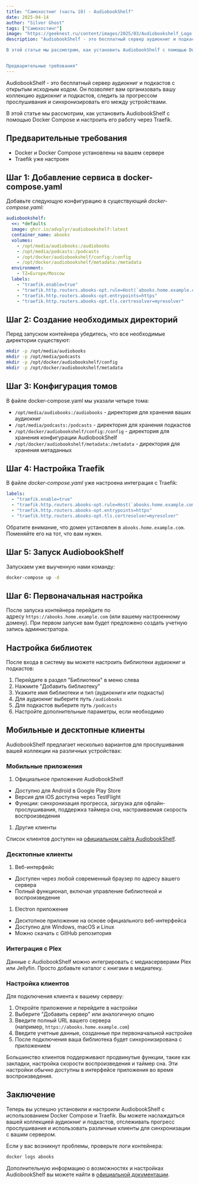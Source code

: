 ```yaml
---
title: "Самохостниг (часть 10) - AudiobookShelf"
date: 2025-04-14
author: "Silver Ghost"
tags: ["Самохостинг"]
image: "https://geeknest.ru/content/images/2025/03/Audiobookshelf_Logo.svg"
description: "AudiobookShelf - это бесплатный сервер аудиокниг и подкастов с открытым исходным кодом. Он позволяет вам организовать вашу коллекцию аудиокниг и подкастов, следить за прогрессом прослушивания и синхронизировать его между устройствами.

В этой статье мы рассмотрим, как установить AudiobookShelf с помощью Docker Compose и настроить его работу через Traefik.


Предварительные требования"
---
```


AudiobookShelf - это бесплатный сервер аудиокниг и подкастов с открытым исходным кодом. Он позволяет вам организовать вашу коллекцию аудиокниг и подкастов, следить за прогрессом прослушивания и синхронизировать его между устройствами.

В этой статье мы рассмотрим, как установить AudiobookShelf с помощью Docker Compose и настроить его работу через Traefik.

## Предварительные требования

- Docker и Docker Compose установлены на вашем сервере
- Traefik уже настроен

## Шаг 1: Добавление сервиса в docker-compose.yaml

Добавьте следующую конфигурацию в существующий *docker-compose.yaml*:

```yaml
audiobookshelf:
  <<: *defaults
  image: ghcr.io/advplyr/audiobookshelf:latest
  container_name: abooks
  volumes:
    - /opt/media/audiobooks:/audiobooks
    - /opt/media/podcasts:/podcasts
    - /opt/docker/audiobookshelf/config:/config
    - /opt/docker/audiobookshelf/metadata:/metadata
  environment:
    - TZ=Europe/Moscow
  labels:
    - "traefik.enable=true"
    - "traefik.http.routers.abooks-opt.rule=Host(`abooks.home.example.com`)"
    - "traefik.http.routers.abooks-opt.entrypoints=https"
    - "traefik.http.routers.abooks-opt.tls.certresolver=myresolver"

```

## Шаг 2: Создание необходимых директорий

Перед запуском контейнера убедитесь, что все необходимые директории существуют:

```bash
mkdir -p /opt/media/audiobooks
mkdir -p /opt/media/podcasts
mkdir -p /opt/docker/audiobookshelf/config
mkdir -p /opt/docker/audiobookshelf/metadata

```

## Шаг 3: Конфигурация томов

В файле docker-compose.yaml мы указали четыре тома:

- `/opt/media/audiobooks:/audiobooks` - директория для хранения ваших аудиокниг
- `/opt/media/podcasts:/podcasts` - директория для хранения подкастов
- `/opt/docker/audiobookshelf/config:/config` - директория для хранения конфигурации AudiobookShelf
- `/opt/docker/audiobookshelf/metadata:/metadata` - директория для хранения метаданных

## Шаг 4: Настройка Traefik

В файле *docker-compose.yaml* уже настроена интеграция с Traefik:

```yaml
labels:
  - "traefik.enable=true"
  - "traefik.http.routers.abooks-opt.rule=Host(`abooks.home.example.com`)"
  - "traefik.http.routers.abooks-opt.entrypoints=https"
  - "traefik.http.routers.abooks-opt.tls.certresolver=myresolver"

```

Обратите внимание, что домен установлен в `abooks.home.example.com`. Поменяйте его на тот, что вам нужен.

## Шаг 5: Запуск AudiobookShelf

Запускаем уже выученную нами команду:

```bash
docker-compose up -d

```

## Шаг 6: Первоначальная настройка

После запуска контейнера перейдите по адресу `https://abooks.home.example.com` (или вашему настроенному домену). При первом запуске вам будет предложено создать учетную запись администратора.

## Настройка библиотек

После входа в систему вы можете настроить библиотеки аудиокниг и подкастов:

1. Перейдите в раздел "Библиотеки" в меню слева
1. Нажмите "Добавить библиотеку"
1. Укажите имя библиотеки и тип (аудиокниги или подкасты)
1. Для аудиокниг выберите путь `/audiobooks`
1. Для подкастов выберите путь `/podcasts`
1. Настройте дополнительные параметры, если необходимо

## Мобильные и десктопные клиенты

AudiobookShelf предлагает несколько вариантов для прослушивания вашей коллекции на различных устройствах:

### Мобильные приложения

1. Официальное приложение AudiobookShelf
- Доступно для Android в Google Play Store
- Версия для iOS доступна через TestFlight
- Функции: синхронизация прогресса, загрузка для офлайн-прослушивания, поддержка таймера сна, настраиваемая скорость воспроизведения
1. Другие клиенты

Список клиентов доступен на [официальном сайта AudiobookShelf](https://www.audiobookshelf.org/faq/app/?ref=geeknest.ru).

### Десктопные клиенты

1. Веб-интерфейс
- Доступен через любой современный браузер по адресу вашего сервера
- Полный функционал, включая управление библиотекой и воспроизведение
1. Electron приложение
- Десктопное приложение на основе официального веб-интерфейса
- Доступно для Windows, macOS и Linux
- Можно скачать с GitHub репозитория

### Интеграция с Plex

Данные с AudiobookShelf можно интегрировать с медиасерверами Plex или Jellyfin. Просто добавьте каталог с книгами в медиатеку.

### Настройка клиентов

Для подключения клиента к вашему серверу:

1. Откройте приложение и перейдите в настройки
1. Выберите "Добавить сервер" или аналогичную опцию
1. Введите полный URL вашего сервера (например, `https://abooks.home.example.com`)
1. Введите учетные данные, созданные при первоначальной настройке
1. После подключения ваша библиотека будет синхронизирована с приложением

Большинство клиентов поддерживают продвинутые функции, такие как закладки, настройка скорости воспроизведения и таймер сна. Эти настройки обычно доступны в интерфейсе приложения во время воспроизведения.

## Заключение

Теперь вы успешно установили и настроили AudiobookShelf с использованием Docker Compose и Traefik. Вы можете наслаждаться вашей коллекцией аудиокниг и подкастов, отслеживать прогресс прослушивания и использовать различные клиенты для синхронизации с вашим сервером.

Если у вас возникнут проблемы, проверьте логи контейнера:

```bash
docker logs abooks

```

Дополнительную информацию о возможностях и настройках AudiobookShelf вы можете найти в [официальной документации](https://www.audiobookshelf.org/docs/?ref=geeknest.ru).
